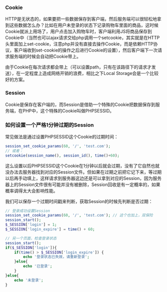 ### Cookie
HTTP是无状态的，如果要把一些数据保存到客户端，然后服务端可以很轻松地拿到这些数据怎么办？比如在用户未登录的状态下记录购物车里面的商品，这时候Cookie就派上用场了，用户点击加入购物车时，客户端利用JS将商品保存到Cookie中（当然也可以ajax请求交给php调用一个setcookie，其实就是在HTTP头里面加上set-cookie，注意php并没有直接去操作Cookie，而是依赖HTTP协议，客户端收到set-cookie的操作之后进行Cookie的设置），然后客户端下一次请求服务端的时候会自动把Cookie带上。

由于Cookie在每次请求都会带上（可以设置path，只有在该路径下的请求才发送），在一定程度上造成网络开销的浪费，相比之下Local Storage会是一个比较好的方案。

### Session
Cookie是保存在客户端的，而Session是借助一个特殊的Cookie把数据保存到服务端，在PHP中，这个特殊的Cookie叫做PHPSESSID。

### 如何设置一个严格1分钟过期的Session
常见做法是通过设置PHPSESSID这个Cookie的过期时间：
```php
session_set_cookie_params(60, '/', 'test.com');
// 或者：
setcookie(session_name(), session_id(), time()+60);
```
这么设置以后PHPSESSID这个Cookie在1分钟以后就会过期，没有了它自然也就没办法去服务器找到对应的Session文件。但如果在过期之前把它记下来，等过期以后再手动填上，这样请求到服务器这边还是可以拿到对应的Session，因为服务器上的Session文件很有可能并没有被删除，Session回收是有一定概率的，如果概率调得太大会影响性能。

我们可以保存一个过期时间戳来判断，获取Session的时候先判断是否过期：
```php
// 登录成功设置Session
session_set_cookie_params(60, '/', 'test.com'); // 这个也加上，双保险
session_start();
$_SESSION['login'] = 1;
$_SESSION['login_expire'] = time() + 60;

// 另一个页面，检查登录状态
session_start();
if($_SESSION['login']){
    if(time() > $_SESSION['login_expire']) {
        echo '登录状态已失效，请重新登录';
    }else{
        echo '已登录';
    }
}else{
    echo '未登录';
}
```